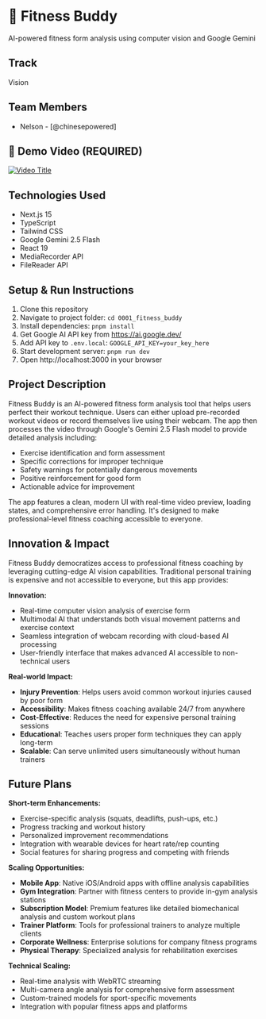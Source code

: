 # 💪 Fitness Buddy
AI-powered fitness form analysis using computer vision and Google Gemini

## Track
Vision

## Team Members
- Nelson - [@chinesepowered]

## 🎥 Demo Video (REQUIRED)
[![Video Title](https://img.youtube.com/vi/VIDEO_ID/0.jpg)](https://www.youtube.com/watch?v=__bRGGjxNZQ)


## Technologies Used
- Next.js 15
- TypeScript
- Tailwind CSS
- Google Gemini 2.5 Flash
- React 19
- MediaRecorder API
- FileReader API

## Setup & Run Instructions
1. Clone this repository
2. Navigate to project folder: `cd 0001_fitness_buddy`
3. Install dependencies: `pnpm install`
4. Get Google AI API key from https://ai.google.dev/
5. Add API key to `.env.local`: `GOOGLE_API_KEY=your_key_here`
6. Start development server: `pnpm run dev`
7. Open http://localhost:3000 in your browser

## Project Description
Fitness Buddy is an AI-powered fitness form analysis tool that helps users perfect their workout technique. Users can either upload pre-recorded workout videos or record themselves live using their webcam. The app then processes the video through Google's Gemini 2.5 Flash model to provide detailed analysis including:

- Exercise identification and form assessment
- Specific corrections for improper technique
- Safety warnings for potentially dangerous movements
- Positive reinforcement for good form
- Actionable advice for improvement

The app features a clean, modern UI with real-time video preview, loading states, and comprehensive error handling. It's designed to make professional-level fitness coaching accessible to everyone.

## Innovation & Impact
Fitness Buddy democratizes access to professional fitness coaching by leveraging cutting-edge AI vision capabilities. Traditional personal training is expensive and not accessible to everyone, but this app provides:

**Innovation:**
- Real-time computer vision analysis of exercise form
- Multimodal AI that understands both visual movement patterns and exercise context
- Seamless integration of webcam recording with cloud-based AI processing
- User-friendly interface that makes advanced AI accessible to non-technical users

**Real-world Impact:**
- **Injury Prevention**: Helps users avoid common workout injuries caused by poor form
- **Accessibility**: Makes fitness coaching available 24/7 from anywhere
- **Cost-Effective**: Reduces the need for expensive personal training sessions
- **Educational**: Teaches users proper form techniques they can apply long-term
- **Scalable**: Can serve unlimited users simultaneously without human trainers

## Future Plans
**Short-term Enhancements:**
- Exercise-specific analysis (squats, deadlifts, push-ups, etc.)
- Progress tracking and workout history
- Personalized improvement recommendations
- Integration with wearable devices for heart rate/rep counting
- Social features for sharing progress and competing with friends

**Scaling Opportunities:**
- **Mobile App**: Native iOS/Android apps with offline analysis capabilities
- **Gym Integration**: Partner with fitness centers to provide in-gym analysis stations
- **Subscription Model**: Premium features like detailed biomechanical analysis and custom workout plans
- **Trainer Platform**: Tools for professional trainers to analyze multiple clients
- **Corporate Wellness**: Enterprise solutions for company fitness programs
- **Physical Therapy**: Specialized analysis for rehabilitation exercises

**Technical Scaling:**
- Real-time analysis with WebRTC streaming
- Multi-camera angle analysis for comprehensive form assessment
- Custom-trained models for sport-specific movements
- Integration with popular fitness apps and platforms